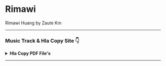 # Rimawi
Rimawi Huang by Zaute Km

---

### Music Track & Hla Copy Site 👇

<details><summary><b>Hla Copy PDF File's</b></summary>
<p>
<br>
<a href="http://bit.ly/hla-copy-pdf?"
  <img src="https://telegra.ph/file/b10ee318365a000a72347.jpg" width="30" height="30">Hmet Rawh le!
</a>
</p>
</details>

---
